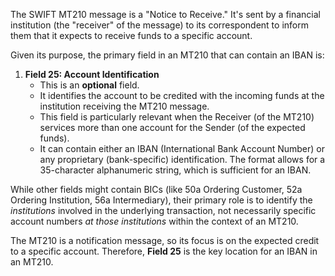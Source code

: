 The SWIFT MT210 message is a "Notice to Receive." It's sent by a financial institution (the "receiver" of the message) to its correspondent to inform them that it expects to receive funds to a specific account.

Given its purpose, the primary field in an MT210 that can contain an IBAN is:

1.  **Field 25: Account Identification**
    * This is an **optional** field.
    * It identifies the account to be credited with the incoming funds at the institution receiving the MT210 message.
    * This field is particularly relevant when the Receiver (of the MT210) services more than one account for the Sender (of the expected funds).
    * It can contain either an IBAN (International Bank Account Number) or any proprietary (bank-specific) identification. The format allows for a 35-character alphanumeric string, which is sufficient for an IBAN.

While other fields might contain BICs (like 50a Ordering Customer, 52a Ordering Institution, 56a Intermediary), their primary role is to identify the *institutions* involved in the underlying transaction, not necessarily specific account numbers *at those institutions* within the context of an MT210.

The MT210 is a notification message, so its focus is on the expected credit to a specific account. Therefore, **Field 25** is the key location for an IBAN in an MT210.
